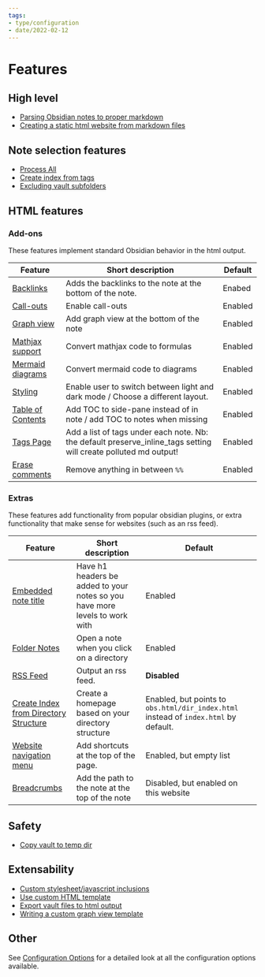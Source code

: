 ```yaml
---
tags:
- type/configuration
- date/2022-02-12
---
```

   
# Features   
## High level   
   
- [Parsing Obsidian notes to proper markdown](../General%20Information/Parsing%20Obsidian%20notes%20to%20proper%20markdown.md)   
- [Creating a static html website from markdown files](../General%20Information/Creating%20a%20static%20html%20website%20from%20markdown%20files.md)   
   
## Note selection features   
   
- [Process All](../Configurations/Process%20All.md)   
- [Create index from tags](../Configurations/Create%20index%20from%20tags.md)   
- [Excluding vault subfolders](../Configurations/Configuration%20Options.md#exclude-subfolders)   
   
## HTML features   
### Add-ons   
These features implement standard Obsidian behavior in the html output.   
   
| Feature | Short description | Default |   
| ------- | ----------------- | ------- |   
| [Backlinks](../Configurations/Backlinks.md) | Adds the backlinks to the note at the bottom of the note. | Enabed |   
| [Call-outs](../Demonstrations/Implementing%20Call-outs.md) | Enable call-outs | Enabled |   
| [Graph view](../Configurations/Graph%20view.md) | Add graph view at the bottom of the note | Enabled |   
| [Mathjax support](../Demonstrations/Implementing%20Latex.md) | Convert mathjax code to formulas | Enabled |   
| [Mermaid diagrams](../Demonstrations/Implementing%20Mermaid%20diagrams%20in%20HTML%20output.md) | Convert mermaid code to diagrams | Enabled |   
| [Styling](../Configurations/Styling/Styling.md) | Enable user to switch between light and dark mode / Choose a different layout. | Enabled |   
| [Table of Contents](../Configurations/Styling/Styling.md#table-of-contents) | Add TOC to side-pane instead of in note / add TOC to notes when missing | Enabled |   
| [Tags Page](../Configurations/Tags%20Page.md) | Add a list of tags under each note. Nb: the default preserve_inline_tags setting will create polluted md output! | Enabled |   
| [Erase comments](../Configurations/Configuration%20Options.md#simple-feature-toggles) | Remove anything in between `%%` | Enabled |   
   
### Extras   
These features add functionality from popular obsidian plugins, or extra functionality that make sense for websites (such as an rss feed).   
   
| Feature | Short description | Default |   
| ------- | ----------------- | ------- |   
| [Embedded note title](../Configurations/Plugins/Embedded%20note%20title.md) | Have h1 headers be added to your notes so you have more levels to work with | Enabled |   
| [Folder Notes](../Configurations/Folder%20Notes.md) | Open a note when you click on a directory | Enabled |   
| [RSS Feed](../Configurations/RSS%20Feed.md) | Output an rss feed. | **Disabled** |   
| [Create Index from Directory Structure](../Configurations/Create%20Index%20from%20Directory%20Structure.md) | Create a homepage based on your directory structure | Enabled, but points to `obs.html/dir_index.html` instead of `index.html` by default. |   
| [Website navigation menu](../Configurations/Website%20navigation%20menu.md) | Add shortcuts at the top of the page. | Enabled, but empty list |   
| [Breadcrumbs](../Configurations/Configuration%20Options.md#simple-feature-toggles) | Add the path to the note at the top of the note | Disabled, but enabled on this website |   
   
## Safety   
   
- [Copy vault to temp dir](../Configurations/Copy%20vault%20to%20temp%20dir.md)   
   
## Extensability   
   
- [Custom stylesheet/javascript inclusions](../Configurations/Configuration%20Options.md#html-custom-inclusions)   
- [Use custom HTML template](../Configurations/Configuration%20Options.md#html-template-path-str)   
- [Export vault files to html output](../Configurations/Export%20vault%20files%20to%20html%20output.md)   
- [Writing a custom graph view template](../Configurations/Styling/Writing%20a%20custom%20graph%20view%20template.md)   
   
## Other   
See [Configuration Options](../Configurations/Configuration%20Options.md) for a detailed look at all the configuration options available.
